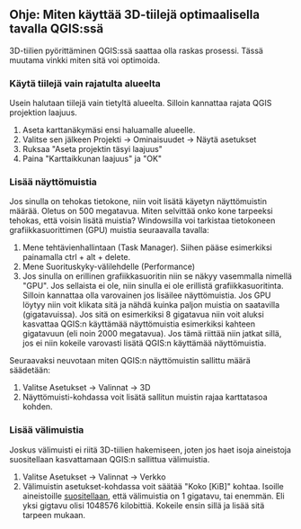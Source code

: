 ## Ohje: Miten käyttää 3D-tiilejä optimaalisella tavalla QGIS:ssä
3D-tiilien pyörittäminen QGIS:ssä saattaa olla raskas prosessi. Tässä muutama vinkki miten sitä voi optimoida.

### Käytä tiilejä vain rajatulta alueelta
Usein halutaan tiilejä vain tietyltä alueelta. Silloin kannattaa rajata QGIS projektion laajuus. 
1. Aseta karttanäkymäsi ensi haluamalle alueelle. 
2. Valitse sen jälkeen Projekti -> Ominaisuudet -> Näytä asetukset
3. Ruksaa "Aseta projektin täsyi laajuus"
4. Paina "Karttaikkunan laajuus" ja "OK"

### Lisää näyttömuistia
Jos sinulla on tehokas tietokone, niin voit lisätä käyetyn näyttömuistin määrää. Oletus on 500 megatavua.
Miten selvittää onko kone tarpeeksi tehokas, että voisin lisätä muistia?
Windowsilla voi tarkistaa tietokoneen grafiikkasuorittimen (GPU) muistia seuraavalla tavalla:
1. Mene tehtävienhallintaan (Task Manager). Siihen pääse esimerkiksi painamalla ctrl + alt + delete.
2. Mene Suorituskyky-välilehdelle (Performance)
3. Jos sinulla on erillinen grafiikkasuoritin niin se näkyy vasemmalla nimellä "GPU". Jos sellaista ei ole, niin sinulla ei ole erillistä grafiikkasuoritinta. Silloin kannattaa olla varovainen jos lisäilee näyttömuistia. Jos GPU löytyy niin voit klikata sitä ja nähdä kuinka paljon muistia on saatavilla (gigatavuissa). Jos sitä on esimerkiksi 8 gigatavua niin voit aluksi kasvattaa QGIS:n käyttämää näyttömuistia esimerkiksi kahteen gigatavuun (eli noin 2000 megatavua). Jos tämä riittää niin jatkat sillä, jos ei niin kokeile varovasti lisätä QGIS:n käyttämää näyttömuistia.

Seuraavaksi neuvotaan miten QGIS:n näyttömuistin sallittu määrä säädetään:
1. Valitse Asetukset -> Valinnat -> 3D
2. Näyttömuisti-kohdassa voit lisätä sallitun muistin rajaa karttatasoa kohden.

### Lisää välimuistia
Joskus välimuisti ei riitä 3D-tiilien hakemiseen, joten jos haet isoja aineistoja suositellaan kasvattamaan QGIS:n sallittua välimuistia.
1. Valitse Asetukset -> Valinnat -> Verkko
2. Välimuistin asetukset-kohdassa voit säätää "Koko [KiB]" kohtaa. Isoille aineistoille [suositellaan](https://www.lutraconsulting.co.uk/blog/2023/11/16/3d-tiles-in-QGIS/), että välimuistia on 1 gigatavu, tai enemmän. Eli yksi gigtavu olisi 1048576 kilobittiä. Kokeile ensin sillä ja lisää sitä tarpeen mukaan.
